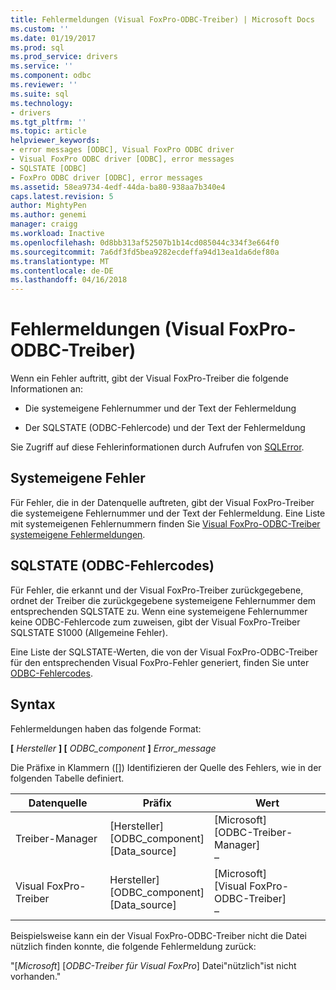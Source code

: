 ```yaml
---
title: Fehlermeldungen (Visual FoxPro-ODBC-Treiber) | Microsoft Docs
ms.custom: ''
ms.date: 01/19/2017
ms.prod: sql
ms.prod_service: drivers
ms.service: ''
ms.component: odbc
ms.reviewer: ''
ms.suite: sql
ms.technology:
- drivers
ms.tgt_pltfrm: ''
ms.topic: article
helpviewer_keywords:
- error messages [ODBC], Visual FoxPro ODBC driver
- Visual FoxPro ODBC driver [ODBC], error messages
- SQLSTATE [ODBC]
- FoxPro ODBC driver [ODBC], error messages
ms.assetid: 58ea9734-4edf-44da-ba80-938aa7b340e4
caps.latest.revision: 5
author: MightyPen
ms.author: genemi
manager: craigg
ms.workload: Inactive
ms.openlocfilehash: 0d8bb313af52507b1b14cd085044c334f3e664f0
ms.sourcegitcommit: 7a6df3fd5bea9282ecdeffa94d13ea1da6def80a
ms.translationtype: MT
ms.contentlocale: de-DE
ms.lasthandoff: 04/16/2018
---
```

# <a name="error-messages-visual-foxpro-odbc-driver"></a>Fehlermeldungen (Visual FoxPro-ODBC-Treiber)
Wenn ein Fehler auftritt, gibt der Visual FoxPro-Treiber die folgende Informationen an:  
  
-   Die systemeigene Fehlernummer und der Text der Fehlermeldung  
  
-   Der SQLSTATE (ODBC-Fehlercode) und der Text der Fehlermeldung  
  
 Sie Zugriff auf diese Fehlerinformationen durch Aufrufen von [SQLError](../../odbc/microsoft/sqlerror-visual-foxpro-odbc-driver.md).  
  
## <a name="native-errors"></a>Systemeigene Fehler  
 Für Fehler, die in der Datenquelle auftreten, gibt der Visual FoxPro-Treiber die systemeigene Fehlernummer und der Text der Fehlermeldung. Eine Liste mit systemeigenen Fehlernummern finden Sie [Visual FoxPro-ODBC-Treiber systemeigene Fehlermeldungen](../../odbc/microsoft/visual-foxpro-odbc-driver-native-error-messages.md).  
  
## <a name="sqlstate-odbc-error-codes"></a>SQLSTATE (ODBC-Fehlercodes)  
 Für Fehler, die erkannt und der Visual FoxPro-Treiber zurückgegebene, ordnet der Treiber die zurückgegebene systemeigene Fehlernummer dem entsprechenden SQLSTATE zu. Wenn eine systemeigene Fehlernummer keine ODBC-Fehlercode zum zuweisen, gibt der Visual FoxPro-Treiber SQLSTATE S1000 (Allgemeine Fehler).  
  
 Eine Liste der SQLSTATE-Werten, die von der Visual FoxPro-ODBC-Treiber für den entsprechenden Visual FoxPro-Fehler generiert, finden Sie unter [ODBC-Fehlercodes](../../odbc/microsoft/odbc-error-codes-visual-foxpro-odbc-driver.md).  
  
## <a name="syntax"></a>Syntax  
 Fehlermeldungen haben das folgende Format:  
  
 **[** *Hersteller* **] [** *ODBC_component* **]** *Error_message*  
  
 Die Präfixe in Klammern ([]) Identifizieren der Quelle des Fehlers, wie in der folgenden Tabelle definiert.  
  
|Datenquelle|Präfix|Wert|  
|-----------------|------------|-----------|  
|Treiber-Manager|[Hersteller]<br />[ODBC_component]<br />[Data_source]|[Microsoft]<br />[ODBC-Treiber-Manager]<br />–|  
|Visual FoxPro-Treiber|Hersteller]<br />[ODBC_component]<br />[Data_source]|[Microsoft]<br />[Visual FoxPro-ODBC-Treiber]<br />–|  
  
 Beispielsweise kann ein der Visual FoxPro-ODBC-Treiber nicht die Datei nützlich finden konnte, die folgende Fehlermeldung zurück:  
  
 "[*Microsoft*] [*ODBC-Treiber für Visual FoxPro*] Datei"nützlich"ist nicht vorhanden."
